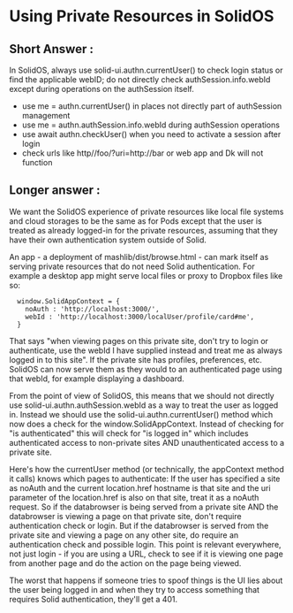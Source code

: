# Using Private Resources in SolidOS

## Short Answer : 

In SolidOS, always use solid-ui.authn.currentUser() to check login status or find the applicable webID; do not directly check
authSession.info.webId except during operations on the authSession itself.

* use me = authn.currentUser() in places not directly part of authSession management 
* use me = authn.authSession.info.webId during authSession operations
* use await authn.checkUser() when you need to activate a session after login
* check urls like http//foo/?uri=http://bar or web app and Dk will not function

## Longer answer :

We want the SolidOS experience of private resources like local file systems and cloud storages to be the same as for Pods except
that the user is treated as already logged-in for the private resources, assuming that they have their own authentication system
outside of Solid.  

An app - a deployment of mashlib/dist/browse.html - can mark itself as serving private resources that do not need Solid authentication.
For example a desktop app might serve local files or proxy to Dropbox files like so:
```
  window.SolidAppContext = {
    noAuth : 'http://localhost:3000/',
    webId : 'http://localhost:3000/localUser/profile/card#me',
  }
```
That says "when viewing pages on this private site, don't try to login or authenticate, use the webId I have supplied instead
and treat me as always logged in to this site".  If the private site has profiles, preferences, etc. SolidOS can now serve
them as they would to an authenticated page using that webId, for example displaying a dashboard.

From the point of view of SolidOS, this means that we should not directly use solid-ui.authn.authSession.webId as a way to treat
the user as logged in. Instead we should use the solid-ui.authn.currentUser() method which now does a check for the window.SolidAppContext.
Instead of checking for "is authenticated" this will check for "is logged in" which includes authenticated access to non-private sites AND
unauthenticated access to a private site.

Here's how the currentUser method (or technically, the appContext method it calls) knows which pages to authenticate: If the user has
specified a site as noAuth and the current location.href hostname is that site and the uri parameter of the location.href is also on
that site, treat it as a noAuth request.  So if the databrowser is being served from a private site AND the databrowser is viewing a 
page on that private site, don't require authentication check or login. But if the databrowser is served from the private site and
viewing a page on any other site, do require an authentication check and possible login.  This point is relevant everywhere, not just login - if you are using a URL, check to see if it is viewing one page from another page and do the action on the page being viewed.

The worst that happens if someone tries to spoof things is the UI lies about the user being logged in and when they try to access
something that requires Solid authentication, they'll get a 401.

